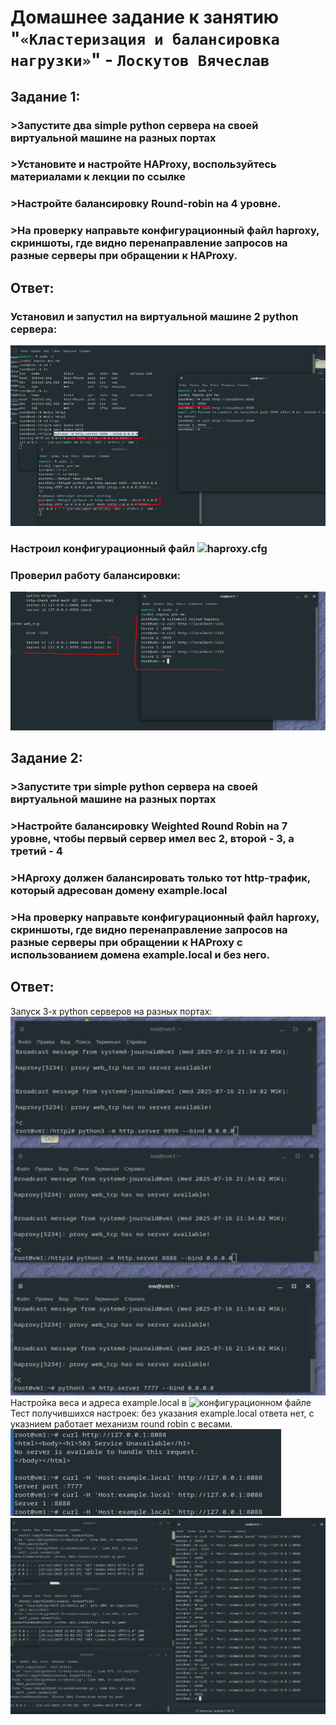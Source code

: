 # Домашнее задание к занятию "`«Кластеризация и балансировка нагрузки»`" - `Лоскутов Вячеслав`


## Задание 1:
### >Запустите два simple python сервера на своей виртуальной машине на разных портах
### >Установите и настройте HAProxy, воспользуйтесь материалами к лекции по ссылке
### >Настройте балансировку Round-robin на 4 уровне.
### >На проверку направьте конфигурационный файл haproxy, скриншоты, где видно перенаправление запросов на разные серверы при обращении к HAProxy.

## Ответ:
### Установил и запустил на виртуальной машине 2 python сервера:
![python](https://github.com/NightWalkerZ488/balancing-loskutovvv/blob/main/pythonservers1.PNG)

### Настроил конфигурационный файл ![haproxy.cfg](https://github.com/NightWalkerZ488/balancing-loskutovvv/blob/main/haproxy.cfg)

### Проверил работу балансировки:
![balancing](https://github.com/NightWalkerZ488/balancing-loskutovvv/blob/main/haproxlevel4.PNG)


## Задание 2:

### >Запустите три simple python сервера на своей виртуальной машине на разных портах
### >Настройте балансировку Weighted Round Robin на 7 уровне, чтобы первый сервер имел вес 2, второй - 3, а третий - 4
### >HAproxy должен балансировать только тот http-трафик, который адресован домену example.local
### >На проверку направьте конфигурационный файл haproxy, скриншоты, где видно перенаправление запросов на разные серверы при обращении к HAProxy c использованием домена example.local и без него.

## Ответ:
Запуск 3-х python серверов на разных портах:
![3py](https://github.com/NightWalkerZ488/balancing-loskutovvv/blob/main/3python.PNG)
Настройка веса и адреса example.local в ![конфигурационном файле](https://github.com/NightWalkerZ488/balancing-loskutovvv/blob/main/haproxy2.cfg)
Тест получившихся настроек: без указания example.local ответа нет, с указнием работает механизм round robin с весами.
![noanswer](https://github.com/NightWalkerZ488/balancing-loskutovvv/blob/main/norobin.PNG)
![roundrobin](https://github.com/NightWalkerZ488/balancing-loskutovvv/blob/main/robinround.PNG)
